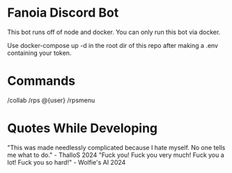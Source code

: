# Fanoia Discord Bot

This bot runs off of node and docker. You can only run this bot via docker.

Use docker-compose up -d in the root dir of this repo after making a .env containing your token.

# Commands

/collab
/rps @{user}
/rpsmenu

# Quotes While Developing 

"This was made needlessly complicated because I hate myself. No one tells me what to do." - ThalloS 2024
"Fuck you! Fuck you very much! Fuck you a lot! Fuck you so hard!" - Wolfie's AI 2024
